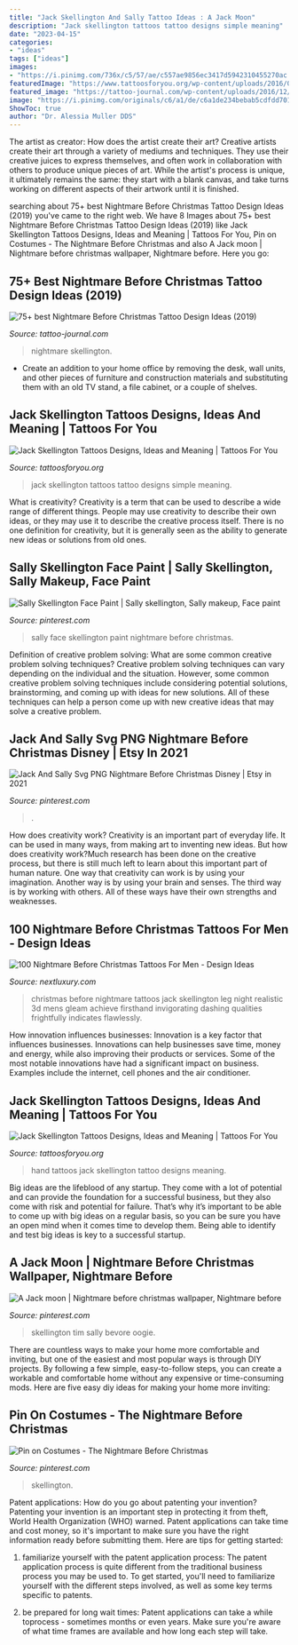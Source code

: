 ```yaml
---
title: "Jack Skellington And Sally Tattoo Ideas : A Jack Moon"
description: "Jack skellington tattoos tattoo designs simple meaning"
date: "2023-04-15"
categories:
- "ideas"
tags: ["ideas"]
images:
- "https://i.pinimg.com/736x/c5/57/ae/c557ae9856ec3417d5942310455270ac.jpg"
featuredImage: "https://www.tattoosforyou.org/wp-content/uploads/2016/08/Jack-Skellington-Tattoo-Hand.jpg"
featured_image: "https://tattoo-journal.com/wp-content/uploads/2016/12/Nightmare-Before-Christmas-Tattoo-71-765x765.jpg"
image: "https://i.pinimg.com/originals/c6/a1/de/c6a1de234bebab5cdfdd701e647977c9.jpg"
ShowToc: true
author: "Dr. Alessia Muller DDS"
---
```



The artist as creator: How does the artist create their art?
Creative artists create their art through a variety of mediums and techniques. They use their creative juices to express themselves, and often work in collaboration with others to produce unique pieces of art. While the artist's process is unique, it ultimately remains the same: they start with a blank canvas, and take turns working on different aspects of their artwork until it is finished.

	

		
searching about 75+ best Nightmare Before Christmas Tattoo Design Ideas (2019) you've came to the right web. We have 8 Images about 75+ best Nightmare Before Christmas Tattoo Design Ideas (2019) like Jack Skellington Tattoos Designs, Ideas and Meaning | Tattoos For You, Pin on Costumes - The Nightmare Before Christmas and also A Jack moon | Nightmare before christmas wallpaper, Nightmare before. Here you go:
		
    
## 75+ Best Nightmare Before Christmas Tattoo Design Ideas (2019)

<img loading=lazy src="https://tattoo-journal.com/wp-content/uploads/2016/12/Nightmare-Before-Christmas-Tattoo-71-765x765.jpg" onerror="this.onerror=null;this.src='https://tse3.mm.bing.net/th?id=OIP.uSRCMqrNJGixH7RrXOBdwQHaHa&amp;pid=15.1';" alt="75+ best Nightmare Before Christmas Tattoo Design Ideas (2019)">

_Source: tattoo-journal.com_

>nightmare skellington. 

	

- Create an addition to your home office by removing the desk, wall units, and other pieces of furniture and construction materials and substituting them with an old TV stand, a file cabinet, or a couple of shelves.

    
## Jack Skellington Tattoos Designs, Ideas And Meaning | Tattoos For You

<img loading=lazy src="https://www.tattoosforyou.org/wp-content/uploads/2016/08/Jack-Skellington-Tattoo-Simple.jpg" onerror="this.onerror=null;this.src='https://tse3.mm.bing.net/th?id=OIP.FcMzJSdZc5yWjgRCYDCUBwHaLr&amp;pid=15.1';" alt="Jack Skellington Tattoos Designs, Ideas and Meaning | Tattoos For You">

_Source: tattoosforyou.org_

>jack skellington tattoos tattoo designs simple meaning. 

	

What is creativity?
Creativity is a term that can be used to describe a wide range of different things. People may use creativity to describe their own ideas, or they may use it to describe the creative process itself. There is no one definition for creativity, but it is generally seen as the ability to generate new ideas or solutions from old ones.

    
## Sally Skellington Face Paint | Sally Skellington, Sally Makeup, Face Paint

<img loading=lazy src="https://i.pinimg.com/736x/90/0f/10/900f102831f940a690de62a4777f9794.jpg" onerror="this.onerror=null;this.src='https://tse2.mm.bing.net/th?id=OIP.iL6dN0_Jhvx01rw_bTjmiAHaNK&amp;pid=15.1';" alt="Sally Skellington Face Paint | Sally skellington, Sally makeup, Face paint">

_Source: pinterest.com_

>sally face skellington paint nightmare before christmas. 

	

Definition of creative problem solving: What are some common creative problem solving techniques?
Creative problem solving techniques can vary depending on the individual and the situation. However, some common creative problem solving techniques include considering potential solutions, brainstorming, and coming up with ideas for new solutions. All of these techniques can help a person come up with new creative ideas that may solve a creative problem.

    
## Jack And Sally Svg PNG Nightmare Before Christmas Disney | Etsy In 2021

<img loading=lazy src="https://i.pinimg.com/736x/07/af/bc/07afbc89ba1e2e04c264485c8d1c094f.jpg" onerror="this.onerror=null;this.src='https://tse4.mm.bing.net/th?id=OIP.rEJWrJD6auamJjbRX502rQHaHa&amp;pid=15.1';" alt="Jack And Sally Svg PNG Nightmare Before Christmas Disney | Etsy in 2021">

_Source: pinterest.com_

>. 

	

How does creativity work?
Creativity is an important part of everyday life. It can be used in many ways, from making art to inventing new ideas. But how does creativity work?Much research has been done on the creative process, but there is still much left to learn about this important part of human nature. One way that creativity can work is by using your imagination. Another way is by using your brain and senses. The third way is by working with others. All of these ways have their own strengths and weaknesses.

    
## 100 Nightmare Before Christmas Tattoos For Men - Design Ideas

<img loading=lazy src="http://nextluxury.com/wp-content/uploads/3d-realistic-jack-skellington-night-before-christmas-mens-lower-leg-tattoos.jpg" onerror="this.onerror=null;this.src='https://tse4.mm.bing.net/th?id=OIP.jnzkwChqcAihgkYZv0aBjwHaHa&amp;pid=15.1';" alt="100 Nightmare Before Christmas Tattoos For Men - Design Ideas">

_Source: nextluxury.com_

>christmas before nightmare tattoos jack skellington leg night realistic 3d mens gleam achieve firsthand invigorating dashing qualities frightfully indicates flawlessly. 

	

How innovation influences businesses:
Innovation is a key factor that influences businesses. Innovations can help businesses save time, money and energy, while also improving their products or services. Some of the most notable innovations have had a significant impact on business. Examples include the internet, cell phones and the air conditioner.

    
## Jack Skellington Tattoos Designs, Ideas And Meaning | Tattoos For You

<img loading=lazy src="https://www.tattoosforyou.org/wp-content/uploads/2016/08/Jack-Skellington-Tattoo-Hand.jpg" onerror="this.onerror=null;this.src='https://tse1.mm.bing.net/th?id=OIP.9-DKbpJQIiQmZBy3P-imkgHaHa&amp;pid=15.1';" alt="Jack Skellington Tattoos Designs, Ideas and Meaning | Tattoos For You">

_Source: tattoosforyou.org_

>hand tattoos jack skellington tattoo designs meaning. 

	

Big ideas are the lifeblood of any startup. They come with a lot of potential and can provide the foundation for a successful business, but they also come with risk and potential for failure. That’s why it’s important to be able to come up with big ideas on a regular basis, so you can be sure you have an open mind when it comes time to develop them. Being able to identify and test big ideas is key to a successful startup.

    
## A Jack Moon | Nightmare Before Christmas Wallpaper, Nightmare Before

<img loading=lazy src="https://i.pinimg.com/736x/c5/57/ae/c557ae9856ec3417d5942310455270ac.jpg" onerror="this.onerror=null;this.src='https://tse4.mm.bing.net/th?id=OIP.W9ElRpDhlXmaADccsUJiQQHaI3&amp;pid=15.1';" alt="A Jack moon | Nightmare before christmas wallpaper, Nightmare before">

_Source: pinterest.com_

>skellington tim sally bevore oogie. 

	

There are countless ways to make your home more comfortable and inviting, but one of the easiest and most popular ways is through DIY projects. By following a few simple, easy-to-follow steps, you can create a workable and comfortable home without any expensive or time-consuming mods. Here are five easy diy ideas for making your home more inviting: 

    
## Pin On Costumes - The Nightmare Before Christmas

<img loading=lazy src="https://i.pinimg.com/originals/c6/a1/de/c6a1de234bebab5cdfdd701e647977c9.jpg" onerror="this.onerror=null;this.src='https://tse4.mm.bing.net/th?id=OIP.AYBZi6GwBa20qUVHHu7X6QHaLH&amp;pid=15.1';" alt="Pin on Costumes - The Nightmare Before Christmas">

_Source: pinterest.com_

>skellington. 

	

Patent applications: How do you go about patenting your invention?
Patenting your invention is an important step in protecting it from theft, World Health Organization (WHO) warned. Patent applications can take time and cost money, so it's important to make sure you have the right information ready before submitting them. Here are tips for getting started:
1. familiarize yourself with the patent application process: The patent application process is quite different from the traditional business process you may be used to. To get started, you'll need to familiarize yourself with the different steps involved, as well as some key terms specific to patents.



2. be prepared for long wait times: Patent applications can take a while toprocess - sometimes months or even years. Make sure you're aware of what time frames are available and how long each step will take.



